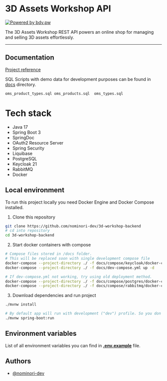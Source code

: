 
# 3D Assets Workshop API
[![Powered by bdv.pw](https://img.shields.io/badge/powered%20by-bdv.pw-blueviolet)](https://bdv.pw/)

The 3D Assets Workshop REST API powers an online shop for managing and selling 3D assets effortlessly.

___

## Documentation

[Project reference](docs/project_reference.pdf)

SQL Scripts with demo data for development purposes can be found in [docs](docs) directory.
```
oms_product_types.sql oms_products.sql  oms_types.sql
```

# Tech stack

- Java 17
- Spring Boot 3
- SpringDoc
- OAuth2 Resource Server
- Spring Security
- Liquibase
- PostgreSQL
- Keycloak 21
- RabbitMQ
- Docker

## Local environment

To run this project locally you need Docker Engine and Docker Compose installed.

1. Clone this repository 
```bash
git clone https://github.com/nominori-dev/3d-workshop-backend
# cd into repository
cd 3d-workshop-backend
```
2. Start docker containers with compose
```bash
# Compose files stored in /docs folder. 
# This will be replaced soon with single development compose file
docker-compose --project-directory ./ -f docs/compose/keycloak/docker-compose.yml up -d
docker-compose --project-directory ./ -f docs/dev-compose.yml up -d

# If dev-compose.yml not working, try using old deployment method.
docker-compose --project-directory ./ -f docs/compose/postgres/docker-compose.yml up -d
docker-compose --project-directory ./ -f docs/compose/rabbitmq/docker-compose.yml up -d
```

3. Download dependencies and run project
```bash
./mvnw install 

# By default app will run with development ("dev") profile. So you don't need to provide env. variables
./mvnw spring-boot:run
```

## Environment variables

List of all environment variables you can find in **[.env.example](docs/.env.example)** file.


## Authors

- [@nominori-dev](https://www.github.com/nominori-dev)


